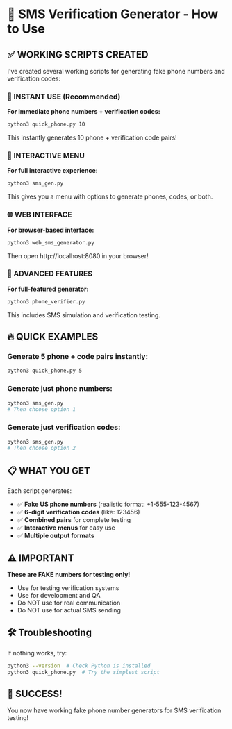 # 📱 SMS Verification Generator - How to Use

## ✅ WORKING SCRIPTS CREATED

I've created several working scripts for generating fake phone numbers and verification codes:

### 🚀 INSTANT USE (Recommended)

**For immediate phone numbers + verification codes:**
```bash
python3 quick_phone.py 10
```
This instantly generates 10 phone + verification code pairs!

### 📱 INTERACTIVE MENU

**For full interactive experience:**
```bash
python3 sms_gen.py
```
This gives you a menu with options to generate phones, codes, or both.

### 🌐 WEB INTERFACE

**For browser-based interface:**
```bash
python3 web_sms_generator.py
```
Then open http://localhost:8080 in your browser!

### 🎯 ADVANCED FEATURES

**For full-featured generator:**
```bash
python3 phone_verifier.py
```
This includes SMS simulation and verification testing.

## 🔥 QUICK EXAMPLES

### Generate 5 phone + code pairs instantly:
```bash
python3 quick_phone.py 5
```

### Generate just phone numbers:
```bash
python3 sms_gen.py
# Then choose option 1
```

### Generate just verification codes:
```bash
python3 sms_gen.py
# Then choose option 2
```

## 📋 WHAT YOU GET

Each script generates:
- ✅ **Fake US phone numbers** (realistic format: +1-555-123-4567)
- ✅ **6-digit verification codes** (like: 123456)
- ✅ **Combined pairs** for complete testing
- ✅ **Interactive menus** for easy use
- ✅ **Multiple output formats**

## ⚠️ IMPORTANT

**These are FAKE numbers for testing only!** 
- Use for testing verification systems
- Use for development and QA
- Do NOT use for real communication
- Do NOT use for actual SMS sending

## 🛠️ Troubleshooting

If nothing works, try:
```bash
python3 --version  # Check Python is installed
python3 quick_phone.py  # Try the simplest script
```

## 🎉 SUCCESS!

You now have working fake phone number generators for SMS verification testing!